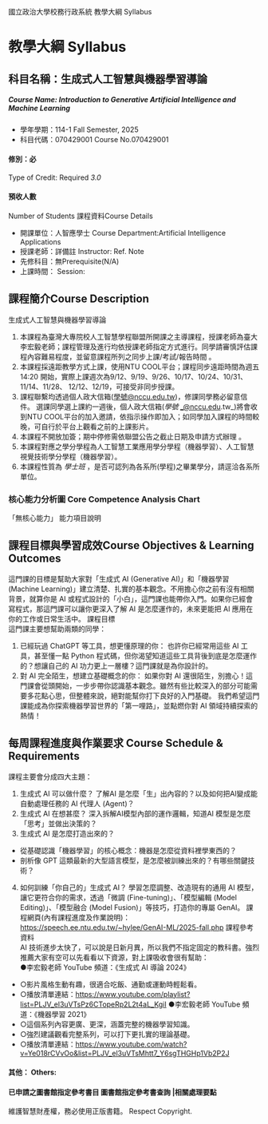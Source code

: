 國立政治大學校務行政系統 教學大綱 Syllabus
# 教學大綱 Syllabus
##  科目名稱：生成式人工智慧與機器學習導論
#####  Course Name: Introduction to Generative Artificial Intelligence and Machine Learning
  * 學年學期：114-1 Fall Semester, 2025 
  * 科目代碼：070429001 Course No.070429001
#### 修別：必
Type of Credit: Required 
_3.0_
#### 預收人數
Number of Students
課程資料Course Details
  * 開課單位：人智應學士 Course Department:Artificial Intelligence Applications 
  * 授課老師：詳備註 Instructor: Ref. Note 
  * 先修科目：無Prerequisite(N/A)
  * 上課時間： Session: 
##  課程簡介Course Description
生成式人工智慧與機器學習導論
  1. 本課程為臺灣大專院校人工智慧學程聯盟所開課之主導課程，授課老師為臺大李宏毅老師；課程管理及進行均依授課老師指定方式進行。同學請審慎評估課程內容難易程度，並留意課程所列之同步上課/考試/報告時間 。
  2. 本課程採遠距教學方式上課，使用NTU COOL平台；課程同步遠距時間為週五14:20 開始，實際上課週次為9/12、9/19、9/26、10/17、10/24、10/31、11/14、11/28、 12/12、12/19，可接受非同步授課。
  3. 課程聯繫均透過個人政大信箱(學號@nccu.edu.tw)，修課同學務必留意信件。 選課同學選上課約一週後，個人政大信箱(_學號_ _@nccu.edu.tw_)將會收到NTU COOL平台的加入邀請，依指示操作即加入；如同學加入課程的時間較晚，可自行於平台上觀看之前的上課影片。
  4. 本課程不開放加簽；期中停修需依聯盟公告之截止日期及申請方式辦理 。
  5. 本課程對應之學分學程為人工智慧工業應用學分學程（機器學習）、人工智慧視覺技術學分學程（機器學習）。
  6. 本課程性質為 _學士班_ ，是否可認列為各系所(學程)之畢業學分，請逕洽各系所單位。
###  核心能力分析圖 Core Competence Analysis Chart
「無核心能力」 
能力項目說明
##  課程目標與學習成效Course Objectives & Learning Outcomes 
這門課的目標是幫助大家對「生成式 AI (Generative AI)」和「機器學習 (Machine Learning)」建立清楚、扎實的基本觀念。不用擔心你之前有沒有相關背景，就算你是 AI 或程式設計的「小白」，這門課也能帶你入門。如果你已經會寫程式，那這門課可以讓你更深入了解 AI 是怎麼運作的，未來更能把 AI 應用在你的工作或日常生活中。
課程目標  
這門課主要想幫助兩類的同學：
  1. 已經玩過 ChatGPT 等工具，想更懂原理的你： 也許你已經常用這些 AI 工具，甚至懂一點 Python 程式碼，但你渴望知道這些工具背後到底是怎麼運作的？想讓自己的 AI 功力更上一層樓？這門課就是為你設計的。
  2. 對 AI 完全陌生，想建立基礎概念的你： 如果你對 AI 還很陌生，別擔心！這門課會從頭開始，一步步帶你認識基本觀念。雖然有些比較深入的部分可能需要多花點心思，但整體來說，絕對能幫你打下良好的入門基礎。
我們希望這門課能成為你探索機器學習世界的「第一哩路」，並點燃你對 AI 領域持續探索的熱情！
##  每周課程進度與作業要求 Course Schedule & Requirements
課程主要會分成四大主題：  
1. 生成式 AI 可以做什麼？ 了解AI 是怎麼「生」出內容的？以及如何把AI變成能自動處理任務的 AI 代理人 (Agent)？  
2. 生成式 AI 在想甚麼？ 深入拆解AI模型內部的運作邏輯，知道AI 模型是怎麼「思考」並做出決策的？  
3. 生成式 AI 是怎麼打造出來的？
  * 從基礎認識「機器學習」的核心概念：機器是怎麼從資料裡學東西的？
  * 剖析像 GPT 這類最新的大型語言模型，是怎麼被訓練出來的？有哪些關鍵技術？
4. 如何訓練「你自己的」生成式 AI？ 學習怎麼調整、改造現有的通用 AI 模型，讓它更符合你的需求，透過「微調 (Fine-tuning)」、「模型編輯 (Model Editing)」、「模型融合 (Model Fusion)」等技巧，打造你的專屬 GenAI。
課程網頁(內有課程進度及作業說明)：https://speech.ee.ntu.edu.tw/~hylee/GenAI-ML/2025-fall.php
課程參考資料  
AI 技術進步太快了，可以說是日新月異，所以我們不指定固定的教科書。強烈推薦大家有空可以先看看以下資源，對上課吸收會很有幫助：  
●李宏毅老師 YouTube 頻道：《生成式 AI 導論 2024》
  * ○影片風格生動有趣，很適合吃飯、通勤或運動時輕鬆看。
  * ○播放清單連結：https://www.youtube.com/playlist?list=PLJV_el3uVTsPz6CTopeRp2L2t4aL_KgiI
●李宏毅老師 YouTube 頻道：《機器學習 2021》
  * ○這個系列內容更廣、更深，涵蓋完整的機器學習知識。
  * ○強烈建議觀看完整系列，可以打下更扎實的理論基礎。
  * ○播放清單連結：https://www.youtube.com/watch?v=Ye018rCVvOo&list=PLJV_el3uVTsMhtt7_Y6sgTHGHp1Vb2P2J
####  其他： Others:
####  已申請之圖書館指定參考書目  圖書館指定參考書查詢 |相關處理要點
維護智慧財產權，務必使用正版書籍。 Respect Copyright.